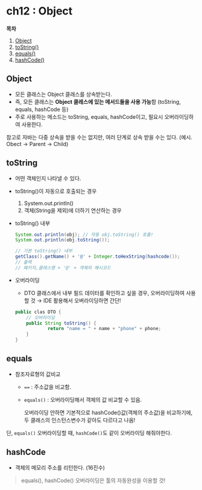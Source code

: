# ch12 : Object

**목차**

1. [Object](ch12\_object.md#Object)
2. [toString()](ch12\_object.md#toString)
3. [equals()](ch12\_object.md#equals)
4. [hashCode()](ch12\_object.md#hashCode)

## **Object**

* 모든 클래스는 Object 클래스를 상속받는다.
* 즉, 모든 클래스는 **Object 클레스에 있는 메서드들을 사용 가능**함 (toString, equals, hashCode 등)
* 주로 사용하는 메소드는 toString, equals, hashCode이고, 필요시 오버라이딩하여 사용한다.

참고로 자바는 다중 상속을 받을 수는 없지만, 여러 단계로 상속 받을 수는 있다. (예시. Obect → Parent → Child)

## toString

* 어떤 객체인지 나타낼 수 있다.
* toString()이 자동으로 호출되는 경우
  1. System.out.println()
  2. 객체(String을 제외)에 더하기 연산하는 경우
*   toString() 내부

    ```java
    System.out.println(obj); // 자동 obj.toString() 호출!
    System.out.println(obj.toString());

    // 기본 toString() 내부
    getClass().getName() + '@' + Integer.toHexString(hashcode());
    // 출력
    // 패키지,클래스명 + '@' + 객체의 해시코드
    ```
*   오버라이딩

    * DTO 클래스에서 내부 필드 데이터를 확인하고 싶을 경우, 오버라이딩하여 사용할 것 → IDE 활용해서 오버라이딩하면 간단!

    ```java
    public clas DTO {
    	// 오버라이딩
    	public String toString() {
    			return "name = " + name + "phone" + phone;
    	}
    }
    ```

## equals

* 참조자료형의 값비교
  * `==` : 주소값을 비교함.
  *   `equals()` : 오버라이딩해서 객체의 값 비교할 수 있음.

      오버라이딩 안하면 기본적으로 hashCode()값(객체의 주소값)을 비교하기에, 두 클래스의 인스턴스변수가 같아도 다르다고 나옴!

단, `equals()` 오버라이딩할 때, `hashCode()`도 같이 오버라이딩 해줘야한다.

## hashCode

* 객체의 메모리 주소를 리턴한다. (16진수)

> equals(), hashCode() 오버라이딩은 툴의 자동완성을 이용할 것!
